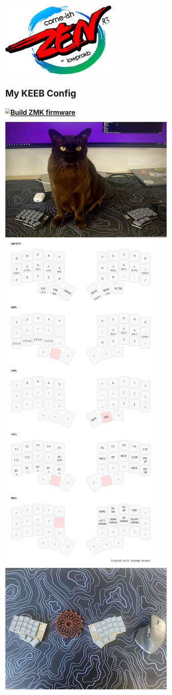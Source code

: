 ![](img/Zen_R3.png)
# My KEEB Config
[![Build ZMK firmware](https://github.com/mikewebbtech/zmk-config/actions/workflows/build.yml/badge.svg)](https://github.com/mikewebbtech/zmk-config/actions/workflows/build.yml)
---
![](img/KittyKeeb.jpeg)
![](img/my_keymap.png)
![](img/desktop.jpg)
